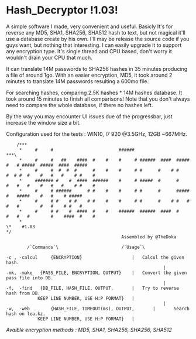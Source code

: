 # Hash_Decryptor !1.03!
A simple software I made, very convenient and useful. Basicly It's for reverse any MD5, SHA1, SHA256, SHA512 hash to text, but not magical it'll use a database create by his own.
I'll may be release the source code if you guys want, but nothing that interesting. I can easily upgrade it to support any encryption type.
It's single thread and CPU based, don't worry it wouldn't drain your CPU that much.

It can translate 14M passwords to SHA256 hashes in 35 minutes producing a file of around 1go. With an easier encryption, MD5, it took around 2 minutes to translate 14M passwords resulting a 600mo file.

For searching hashes, comparing 2.5K hashes * 14M hashes database. It took around 15 minutes to finish all comparisons! Note that you don't always need to compare the whole database, if there no hashes left.

By the way you may encounter UI issues due of the progressbar, just increase the window size a bit. 

Configuration used for the tests : WIN10, I7 920 @3.5GHz, 12GB ~667MHz.

        /***
         *     #     #                         ######                                                    ***\
         *     #     #   ##    ####  #    #    #     # ######  ####  #####  #   # #####  #####  ####  #####
         *     #     #  #  #  #      #    #    #     # #      #    # #    #  # #  #    #   #   #    # #    #
         *     ####### #    #  ####  ######    #     # #####  #      #    #   #   #    #   #   #    # #    #
         *     #     # ######      # #    #    #     # #      #      #####    #   #####    #   #    # #####
         *     #     # #    # #    # #    #    #     # #      #    # #   #    #   #        #   #    # #   #
         *     #     # #    #  ####  #    #    ######  ######  ####  #    #   #   #        #    ####  #    #
         *
	\*    #1.03                                                                                               */           
                                                Assembled by @TheDoka

			/`Commands`\						/`Usage`\
			
	-c , -calcul	 {ENCRYPTION}			        |	Calcul the given hash.
                                                                |
	-mk, -make	 {PASS_FILE, ENCRYPTION, OUTPUT}	|  	Convert the given pass file into DB.
                                                                |
	-f,  -find 	 {DB_FILE, HASH_FILE, OUTPUT, 		|	Try to reverse hash from DB.
			    KEEP LINE NUMBER, USE H:P FORMAT}	|  
                                                                |
	-w,  -web        {HASH_FILE, TIMEOUT(ms), OUTPUT,       |       Search hash on lea.kz.
			    KEEP LINE NUMBER, USE H:P FORMAT}   |

 *Avaible encryption methods : MD5, SHA1, SHA256, SHA256, SHA512*

